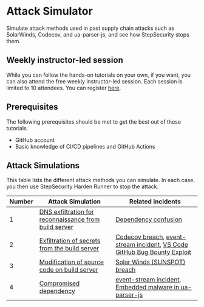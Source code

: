 # Attack Simulator

Simulate attack methods used in past supply chain attacks such as SolarWinds, Codecov, and ua-parser-js, and see how StepSecurity stops them.

## Weekly instructor-led session

While you can follow the hands-on tutorials on your own, if you want, you can also attend the free weekly instructor-led session. Each session is limited to 10 attendees. You can register [here](https://calendly.com/varunsh-step/supply-chain-goat).

## Prerequisites

The following prerequisites should be met to get the best out of these tutorials.

- GitHub account
- Basic knowledge of CI/CD pipelines and GitHub Actions

## Attack Simulations

This table lists the different attack methods you can simulate. In each case, you then use StepSecurity Harden Runner to stop the attack.

| Number | Attack Simulation                                                               | Related incidents                                                                                                                                                                                                                                                                                                             |
| ------ | ------------------------------------------------------------------------------- | ----------------------------------------------------------------------------------------------------------------------------------------------------------------------------------------------------------------------------------------------------------------------------------------------------------------------------- |
| 1      | [DNS exfiltration for reconnaissance from build server](DNSExfiltration.md)     | [Dependency confusion](https://medium.com/@alex.birsan/dependency-confusion-4a5d60fec610)                                                                                                                                                                                                                                     |
| 2      | [Exfiltration of secrets from the build server](<(RestrictOutboundTraffic.md)>) | [Codecov breach](https://about.codecov.io/security-update/), [event-stream incident](https://blog.npmjs.org/post/180565383195/details-about-the-event-stream-incident.html), [VS Code GitHub Bug Bounty Exploit](https://www.bleepingcomputer.com/news/security/heres-how-a-researcher-broke-into-microsoft-vs-codes-github/) |
| 3      | [Modification of source code on build server](MonitorSourceCode.md)            | [Solar Winds (SUNSPOT) breach](http://crowdstrike.com/blog/sunspot-malware-technical-analysis/)                                                                                                                                                                                                                               |
| 4      | [Compromised dependency](CompromisedDependency.md)                              | [event-stream incident](https://blog.npmjs.org/post/180565383195/details-about-the-event-stream-incident.html), [Embedded malware in ua-parser-js](https://github.com/advisories/GHSA-pjwm-rvh2-c87w)                                                                                                                         |
